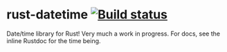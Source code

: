 # rust-datetime [![Build status](https://travis-ci.org/ogham/rust-datetime.svg)](https://travis-ci.org/ogham/rust-datetime)

Date/time library for Rust! Very much a work in progress. For docs, see the inline Rustdoc for the time being.
